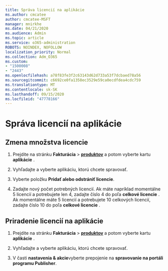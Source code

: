 ```yaml
---
title: Správa licencií na aplikácie
ms.author: cmcatee
author: cmcatee-MSFT
manager: mnirkhe
ms.date: 04/21/2020
ms.audience: Admin
ms.topic: article
ms.service: o365-administration
ROBOTS: NOINDEX, NOFOLLOW
localization_priority: Normal
ms.collection: Adm_O365
ms.custom:
- "1500008"
- "2443"
ms.openlocfilehash: a78f83fe3f2c63143d62d733a53f7dcbaed78a56
ms.sourcegitcommit: c6692ce0fa1358ec3529e59ca0ecdfdea4cdc759
ms.translationtype: MT
ms.contentlocale: sk-SK
ms.lasthandoff: 09/15/2020
ms.locfileid: "47778166"
---
```

# <a name="manage-app-licenses"></a>Správa licencií na aplikácie

## <a name="to-change-license-quantity"></a>Zmena množstva licencie

1. Prejdite na stránku **Fakturácia**  >  **[produktov](https://go.microsoft.com/fwlink/p/?linkid=842054)** a potom vyberte kartu **aplikácie** .

2. Vyhľadajte a vyberte aplikáciu, ktorú chcete spravovať.  

3. Vyberte položku **Pridať alebo odstrániť licencie**.

4. Zadajte nový počet potrebných licencií. Ak máte napríklad momentálne 5 licencií a potrebujete len 4, zadajte číslo 4 do poľa **celkové licencie** . Ak momentálne máte 5 licencií a potrebujete 10 celkových licencií, zadajte číslo 10 do poľa **celkové licencie** .

## <a name="to-assign-app-licenses"></a>Priradenie licencií na aplikácie

1. Prejdite na stránku **Fakturácia**  >  **[produktov](https://go.microsoft.com/fwlink/p/?linkid=842054)** a potom vyberte kartu **aplikácie** .

2. Vyhľadajte a vyberte aplikáciu, ktorú chcete spravovať.  

3. V časti **nastavenia & akcie**vyberte prepojenie na **spravovanie na portáli programu Publisher**.